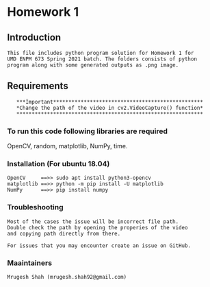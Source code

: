 # Homework 1 #

## Introduction 
  	This file includes python program solution for Homework 1 for
	UMD ENPM 673 Spring 2021 batch. The folders consists of python
	program along with some generated outputs as .png image. 
## Requirements
       ***Important*************************************************
       *Change the path of the video in cv2.VideoCapture() function*
       *************************************************************
### To run this code following libraries are required
OpenCV, 
random, 
matplotlib, 
NumPy, 
time.

### Installation (For ubuntu 18.04) ###
	OpenCV     ==>> sudo apt install python3-opencv
	matplotlib ==>> python -m pip install -U matplotlib
	NumPy      ==>> pip install numpy
### Troubleshooting ###
	Most of the cases the issue will be incorrect file path.
	Double check the path by opening the properies of the video
	and copying path directly from there.

	For issues that you may encounter create an issue on GitHub.
### Maaintainers ###
	Mrugesh Shah (mrugesh.shah92@gmail.com)
